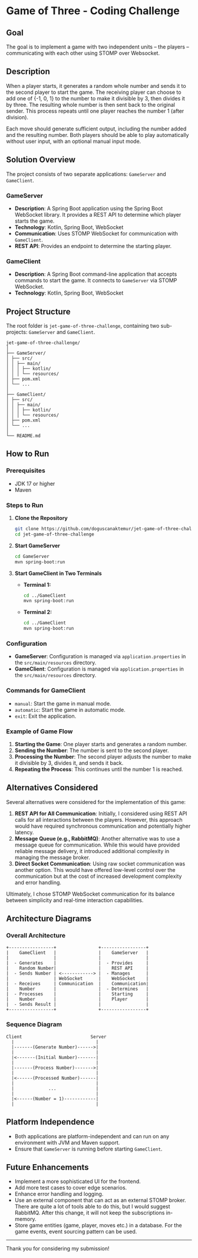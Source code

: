 # Game of Three - Coding Challenge

## Goal

The goal is to implement a game with two independent units – the players – communicating with each other using STOMP
over Websocket.

## Description

When a player starts, it generates a random whole number and sends it to the second player to start the game. The
receiving player can choose to add one of {-1, 0, 1} to the number to make it divisible by 3, then divides it by three.
The resulting whole number is then sent back to the original sender. This process repeats until one player reaches the
number 1 (after division).

Each move should generate sufficient output, including the number added and the resulting number. Both players should be
able to play automatically without user input, with an optional manual input mode.

## Solution Overview

The project consists of two separate applications: `GameServer` and `GameClient`.

### GameServer

- **Description**: A Spring Boot application using the Spring Boot WebSocket library. It provides a REST API to
  determine which player starts the game.
- **Technology**: Kotlin, Spring Boot, WebSocket
- **Communication**: Uses STOMP WebSocket for communication with `GameClient`.
- **REST API**: Provides an endpoint to determine the starting player.

### GameClient

- **Description**: A Spring Boot command-line application that accepts commands to start the game. It connects
  to `GameServer` via STOMP WebSocket.
- **Technology**: Kotlin, Spring Boot, WebSocket

## Project Structure

The root folder is `jet-game-of-three-challenge`, containing two sub-projects: `GameServer` and `GameClient`.

```plaintext
jet-game-of-three-challenge/
│
├── GameServer/
│ ├── src/
│ │ ├── main/
│ │ │ ├── kotlin/
│ │ │ └── resources/
│ ├── pom.xml
│ └── ...
│
├── GameClient/
│ ├── src/
│ │ ├── main/
│ │ │ ├── kotlin/
│ │ │ └── resources/
│ ├── pom.xml
│ └── ...
│
└── README.md
```

## How to Run

### Prerequisites

- JDK 17 or higher
- Maven

### Steps to Run

1. **Clone the Repository**
    ```bash
    git clone https://github.com/doguscanaktemur/jet-game-of-three-challenge.git
    cd jet-game-of-three-challenge
    ```

2. **Start GameServer**
    ```bash
    cd GameServer
    mvn spring-boot:run
    ```

3. **Start GameClient in Two Terminals**
    - **Terminal 1:**
      ```bash
      cd ../GameClient
      mvn spring-boot:run
      ```

    - **Terminal 2:**
      ```bash
      cd ../GameClient
      mvn spring-boot:run
      ```

### Configuration

- **GameServer**: Configuration is managed via `application.properties` in the `src/main/resources` directory.
- **GameClient**: Configuration is managed via `application.properties` in the `src/main/resources` directory.

### Commands for GameClient

- `manual`: Start the game in manual mode.
- `automatic`: Start the game in automatic mode.
- `exit`: Exit the application.

### Example of Game Flow

1. **Starting the Game**: One player starts and generates a random number.
2. **Sending the Number**: The number is sent to the second player.
3. **Processing the Number**: The second player adjusts the number to make it divisible by 3, divides it, and sends it
   back.
4. **Repeating the Process**: This continues until the number 1 is reached.

## Alternatives Considered

Several alternatives were considered for the implementation of this game:

1. **REST API for All Communication**: Initially, I considered using REST API calls for all interactions between the
   players. However, this approach would have required synchronous communication and potentially higher latency.
2. **Message Queue (e.g., RabbitMQ)**: Another alternative was to use a message queue for communication. While this
   would have provided reliable message delivery, it introduced additional complexity in managing the message broker.
3. **Direct Socket Communication**: Using raw socket communication was another option. This would have offered low-level
   control over the communication but at the cost of increased development complexity and error handling.

Ultimately, I chose STOMP WebSocket communication for its balance between simplicity and real-time interaction
capabilities.

## Architecture Diagrams

### Overall Architecture

```plaintext
+-----------------+                +-----------------+
|    GameClient   |                |    GameServer   |
|                 |                |                 |
|  - Generates    |                |  - Provides     |
|    Random Number|                |    REST API     |
|  - Sends Number | <------------> |  - Manages      |
|                 | WebSocket      |    WebSocket    |
|  - Receives     | Communication  |    Communication|
|    Number       |                |  - Determines   |
|  - Processes    |                |    Starting     |
|    Number       |                |    Player       |
|  - Sends Result |                |                 |
+-----------------+                +-----------------+
```

### Sequence Diagram

```plaintext
Client                          Server
  |                               |
  |-------(Generate Number)------>|
  |                               |
  |<-------(Initial Number)-------|
  |                               |
  |-------(Process Number)------->|
  |                               |
  |<------(Processed Number)------|
  |                               |
  |             ...               |
  |                               |
  |<------(Number = 1)------------|
  |                               |
```

## Platform Independence

- Both applications are platform-independent and can run on any environment with JVM and Maven support.
- Ensure that `GameServer` is running before starting `GameClient`.

## Future Enhancements

- Implement a more sophisticated UI for the frontend.
- Add more test cases to cover edge scenarios.
- Enhance error handling and logging.
- Use an external component that can act as an external STOMP broker. There are quite a lot of tools able to do this, but I would suggest RabbitMQ. After this change, it will not keep the subscriptions in-memory.
- Store game entities (game, player, moves etc.) in a database. For the game events, event sourcing pattern can be used.

---

Thank you for considering my submission!
